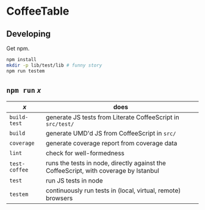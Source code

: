 # CoffeeTable

## Developing
Get npm.

```bash
npm install
mkdir -p lib/test/lib # funny story
npm run testem
```

## `npm run` _`x`_
| _x_ | does |
|-|-|
| `build-test` | generate JS tests from Literate CoffeeScript in `src/test/` |
| `build` | generate UMD'd JS from CoffeeScript in `src/` |
| `coverage` | generate coverage report from coverage data |
| `lint` | check for well-formedness |
| `test-coffee` | runs the tests in node, directly against the CoffeeScript, with coverage by Istanbul |
| `test` | run JS tests in node |
| `testem` | continuously run tests in (local, virtual, remote) browsers |
